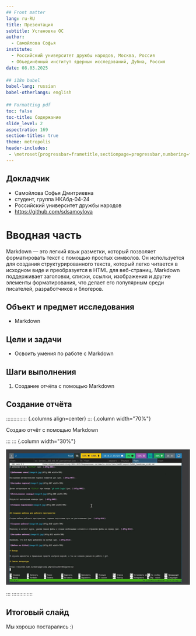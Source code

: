 ```yaml
---
## Front matter
lang: ru-RU
title: Презентация
subtitle: Установка ОС
author:
  - Самойлова Софья
institute:
  - Российский университет дружбы народов, Москва, Россия
  - Объединённый институт ядерных исследований, Дубна, Россия
date: 08.03.2025

## i18n babel
babel-lang: russian
babel-otherlangs: english

## Formatting pdf
toc: false
toc-title: Содержание
slide_level: 2
aspectratio: 169
section-titles: true
theme: metropolis
header-includes:
 - \metroset{progressbar=frametitle,sectionpage=progressbar,numbering=fraction}
---
```


## Докладчик

  * Самойлова Софья Дмитриевна
  * студент, группа НКАбд-04-24
  * Российский университет дружбы народов
  * <https://github.com/sdsamoylova>

# Вводная часть

Markdown — это легкий язык разметки, который позволяет форматировать текст с помощью простых символов. Он используется для создания структурированного текста, который легко читается в исходном виде и преобразуется в HTML для веб-страниц. Markdown поддерживает заголовки, списки, ссылки, изображения и другие элементы форматирования, что делает его популярным среди писателей, разработчиков и блогеров.


## Объект и предмет исследования

- Markdown

## Цели и задачи

- Освоить умения по работе с Markdown


## Шаги выполнения

1. Создание отчёта с помощью Markdown

## Создание отчёта

:::::::::::::: {.columns align=center}
::: {.column width="70%"}

Создаю отчёт с помощью Markdown

:::
::: {.column width="30%"}

![Отчёт с помощью Markdown](./image/1.jpg)

:::
::::::::::::::

## Итоговый слайд

Мы хорошо постарались :)
